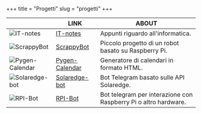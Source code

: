 +++
title = "Progetti"
slug = "progetti"
+++

|  | LINK | ABOUT |
|---|------|-------|
| ![IT-notes](../../images/itnotes.png) | [IT-notes](https://fatualux.github.io/it-notes/) | Appunti riguardo all'informatica. |
| ![ScrappyBot](../../images/scrappybot.png) | [ScrappyBot](https://gitlab.com/fatualux/scrappybot) | Piccolo progetto di un robot basato su Raspberry Pi. |
| ![Pygen-Calendar](../../images/pygen-cal.png) | [Pygen-Calendar](https://gitlab.com/fatualux/pygen-calendar) | Generatore di calendari in formato HTML. |
| ![Solaredge-bot](../../images/solaredge-bot.png) | [Solaredge-bot](https://gitlab.com/fatualux/solaredge-bot) | Bot Telegram basato sulle API Solaredge. |
| ![RPI-Bot](../../images/rpi-bot.png) | [RPI-Bot](https://gitlab.com/fatualux/rpi-bot) | Bot telegram per interazione con Raspberry Pi o altro hardware. |
